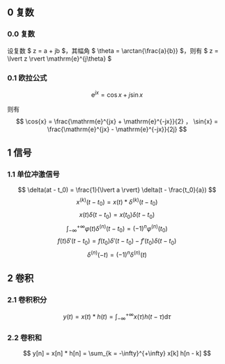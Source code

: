 ## 0 复数
### 0.0 复数

设复数 $ z = a + jb $，其幅角 $ \theta = \arctan{\frac{a}{b}} $，则有 $ z = \lvert z \rvert \mathrm{e}^{j\theta} $

### 0.1 欧拉公式

$$ \mathrm{e}^{jx} = \cos{x} + j \sin{x} $$

则有
$$ \cos{x} = \frac{\mathrm{e}^{jx} + \mathrm{e}^{-jx}}{2} ， \sin{x} = \frac{\mathrm{e}^{jx} - \mathrm{e}^{-jx}}{2j} $$

## 1 信号
### 1.1 单位冲激信号

$$ \delta(at - t_0) = \frac{1}{\lvert a \rvert} \delta(t - \frac{t_0}{a}) $$
$$ x^{(k)}(t - t_0) = x(t) * \delta^{(k)}(t - t_0) $$
$$ x(t) \delta(t - t_0) = x(t_0) \delta(t - t_0) $$
$$ \int^{+ \infty}_{- \infty} \varphi(t) \delta^{(n)}(t - t_0) = (-1)^n \varphi^{(n)} (t_0) $$
$$ f(t) \delta'(t - t_0) = f(t_0) \delta'(t - t_0) - f'(t_0) \delta(t - t_0) $$
$$ \delta^{(n)}(-t) = (-1)^n \delta^{(n)}(t) $$

## 2 卷积
### 2.1 卷积积分

$$ y(t) = x(t) * h(t) = \int_{-\infty}^{+\infty} x(\tau) h(t - \tau) \mathrm{d}\tau $$

### 2.2 卷积和

$$ y[n] = x[n] * h[n] = \sum_{k = -\infty}^{+\infty} x[k] h[n - k] $$
